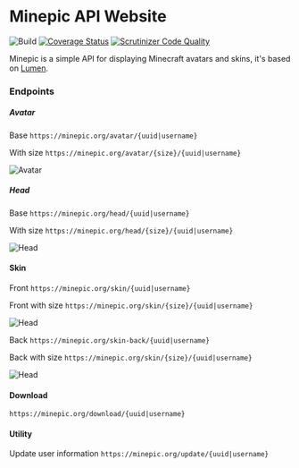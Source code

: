 # Minepic API Website

![Build](https://img.shields.io/github/workflow/status/mattiabasone/minepic/Testing%20App%20(Lumen%20with%20MySQL)/master)
[![Coverage Status](https://coveralls.io/repos/github/mattiabasone/minepic/badge.svg?branch=master)](https://coveralls.io/github/mattiabasone/minepic?branch=master)
[![Scrutinizer Code Quality](https://scrutinizer-ci.com/g/mattiabasone/minepic/badges/quality-score.png?b=master)](https://scrutinizer-ci.com/g/mattiabasone/minepic/?branch=master)

Minepic is a simple API for displaying Minecraft avatars and skins, it's based on [Lumen](https://lumen.laravel.com/).

### Endpoints

##### Avatar

Base
`https://minepic.org/avatar/{uuid|username}`

With size
`https://minepic.org/avatar/{size}/{uuid|username}`

![Avatar](https://minepic.org/avatar/64/_Cyb3r)

##### Head

Base
`https://minepic.org/head/{uuid|username}`

With size
`https://minepic.org/head/{size}/{uuid|username}`

![Head](https://minepic.org/head/64/_Cyb3r)

#### Skin

Front `https://minepic.org/skin/{uuid|username}`

Front with size `https://minepic.org/skin/{size}/{uuid|username}`

![Head](https://minepic.org/skin/64/_Cyb3r)

Back `https://minepic.org/skin-back/{uuid|username}`

Back with size `https://minepic.org/skin/{size}/{uuid|username}`

![Head](https://minepic.org/skin-back/64/_Cyb3r)

#### Download

`https://minepic.org/download/{uuid|username}`

#### Utility

Update user information `https://minepic.org/update/{uuid|username}`